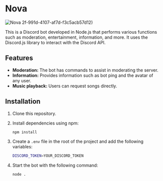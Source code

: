 # Nova

![Nova](https://github.com/user-attachments/assets/dc6a7897-7a13-4358-ae12-8943081b965f)
2f-991d-4107-af7d-f3c5acb57d12)

This is a Discord bot developed in Node.js that performs various functions such as moderation, entertainment, information, and more. It uses the Discord.js library to interact with the Discord API.

## Features

- **Moderation:** The bot has commands to assist in moderating the server.
- **Information:** Provides information such as bot ping and the avatar of any user.
- **Music playback:** Users can request songs directly.

## Installation

1. Clone this repository.
2. Install dependencies using npm:

   ```bash
   npm install
   ```
3. Create a `.env` file in the root of the project and add the following variables:

   ```bash
   DISCORD_TOKEN=YOUR_DISCORD_TOKEN
   ```

4. Start the bot with the following command:

   ```bash
   node .
   ```
